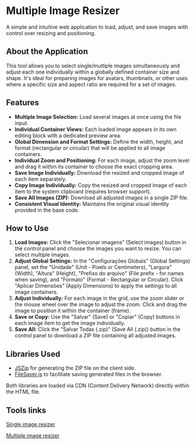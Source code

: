 # Multiple Image Resizer

A simple and intuitive web application to load, adjust, and save images with control over resizing and positioning.

## About the Application

This tool allows you to select single/multiple images simultaneously and adjust each one individually within a globally defined container size and shape. It's ideal for preparing images for avatars, thumbnails, or other uses where a specific size and aspect ratio are required for a set of images.

## Features

* **Multiple Image Selection:** Load several images at once using the file input.
* **Individual Container Views:** Each loaded image appears in its own editing block with a dedicated preview area.
* **Global Dimension and Format Settings:** Define the width, height, and format (rectangular or circular) that will be applied to all image containers.
* **Individual Zoom and Positioning:** For each image, adjust the zoom level and drag it within its container to choose the exact cropping area.
* **Save Image Individually:** Download the resized and cropped image of each item separately.
* **Copy Image Individually:** Copy the resized and cropped image of each item to the system clipboard (requires browser support).
* **Save All Images (ZIP):** Download all adjusted images in a single ZIP file.
* **Consistent Visual Identity:** Maintains the original visual identity provided in the base code.

## How to Use

1.  **Load Images:** Click the "Selecionar imagens" (Select images) button in the control panel and choose the images you want to resize. You can select multiple images.
2.  **Adjust Global Settings:** In the "Configurações Globais" (Global Settings) panel, set the "Unidade" (Unit - Pixels or Centimeters), "Largura" (Width), "Altura" (Height), "Prefixo do arquivo" (File prefix - for names when saving), and "Formato" (Format - Rectangular or Circular). Click "Aplicar Dimensões" (Apply Dimensions) to apply the settings to all image containers.
3.  **Adjust Individually:** For each image in the grid, use the zoom slider or the mouse wheel over the image to adjust the zoom. Click and drag the image to position it within the container (frame).
4.  **Save or Copy:** Use the "Salvar" (Save) or "Copiar" (Copy) buttons in each image item to get the image individually.
5.  **Save All:** Click the "Salvar Todas (.zip)" (Save All (.zip)) button in the control panel to download a ZIP file containing all adjusted images.

## Libraries Used

* [JSZip](https://stuk.github.io/jszip/) for generating the ZIP file on the client side.
* [FileSaver.js](https://github.com/eligrey/FileSaver.js/) to facilitate saving generated files in the browser.

Both libraries are loaded via CDN (Content Delivery Network) directly within the HTML file.

## Tools links

[Single image resizer](https://josielborges.github.io/image-resizer/single-image.html)

[Multiple image resizer](https://josielborges.github.io/image-resizer/multiple-images.html)